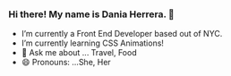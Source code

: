 ### Hi there! My name is Dania Herrera. 👋

- I’m currently a Front End Developer based out of NYC.
- I’m currently learning CSS Animations!
- 💬 Ask me about ... Travel, Food
- 😄 Pronouns: ...She, Her


